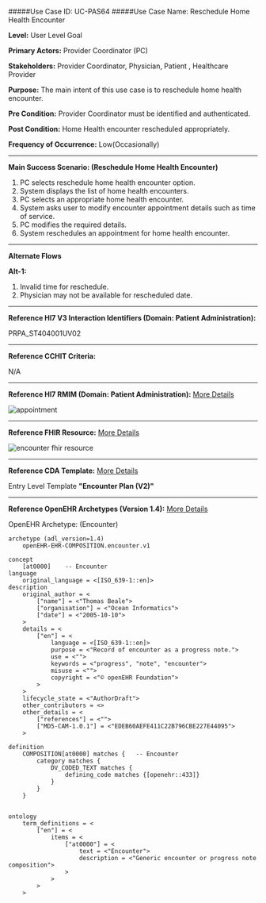 #####Use Case ID: UC-PAS64
#####Use Case Name: Reschedule Home Health Encounter

**Level:**                     User Level Goal

**Primary Actors:**            Provider Coordinator (PC)

**Stakeholders:**              Provider Coordinator, Physician, Patient , Healthcare Provider

**Purpose:**                   The main intent of this use case is to reschedule home health encounter.

**Pre Condition:**             Provider Coordinator must be identified and authenticated.

**Post Condition:**            Home Health encounter rescheduled appropriately.

**Frequency of Occurrence:**   Low(Occasionally)
__________________________________________________________
**Main Success Scenario: (Reschedule Home Health Encounter)**

1. PC selects reschedule home health encounter option.
2. System displays the list of home health encounters.
3. PC selects an appropriate home health encounter.
4. System asks user to modify encounter appointment details such as time of service.
5. PC modifies the required details.
6. System reschedules an appointment for home health encounter.

_______________________________________________________________________________
**Alternate Flows** 

**Alt-1:**

1. Invalid time for reschedule.
2. Physician may not be available for rescheduled date.

________________________________________________________________________
**Reference Hl7 V3 Interaction Identifiers (Domain: Patient Administration):**

PRPA_ST404001UV02
_______________________________________________________________
**Reference CCHIT Criteria:**

N/A
_______________________________________________________________
**Reference Hl7 RMIM (Domain: Patient Administration):** [More Details](http://www.hl7.org/implement/standards/product_brief.cfm?product_id=306)

![appointment](https://f.cloud.github.com/assets/5391320/1370325/71dc6c06-3a1b-11e3-8f7f-2b1ae3c86bd9.png)
_______________________________________________________________
**Reference FHIR Resource:** [More Details](http://www.hl7.org/implement/standards/fhir/resourcelist.html)

![encounter fhir resource](https://f.cloud.github.com/assets/5391320/1369999/74cb4914-3a0c-11e3-8d49-1317a89cc65d.png)
_______________________________________________________________
**Reference CDA Template:** [More Details](http://www.hl7.org/Special/committees/structure/index.cfm)

Entry Level Template **"Encounter Plan (V2)"**
_______________________________________________________________
**Reference OpenEHR Archetypes (Version 1.4):** [More Details](http://www.openehr.org/ckm/)

OpenEHR Archetype: (Encounter)

``` Archetype
archetype (adl_version=1.4)
	openEHR-EHR-COMPOSITION.encounter.v1

concept
	[at0000]	-- Encounter
language
	original_language = <[ISO_639-1::en]>
description
	original_author = <
		["name"] = <"Thomas Beale">
		["organisation"] = <"Ocean Informatics">
		["date"] = <"2005-10-10">
	>
	details = <
		["en"] = <
			language = <[ISO_639-1::en]>
			purpose = <"Record of encounter as a progress note.">
			use = <"">
			keywords = <"progress", "note", "encounter">
			misuse = <"">
			copyright = <"© openEHR Foundation">
		>
	>
	lifecycle_state = <"AuthorDraft">
	other_contributors = <>
	other_details = <
		["references"] = <"">
		["MD5-CAM-1.0.1"] = <"EDEB60AEFE411C22B796CBE227E44095">
	>

definition
	COMPOSITION[at0000] matches {	-- Encounter
		category matches {
			DV_CODED_TEXT matches {
				defining_code matches {[openehr::433]}
			}
		}
	}


ontology
	term_definitions = <
		["en"] = <
			items = <
				["at0000"] = <
					text = <"Encounter">
					description = <"Generic encounter or progress note composition">
				>
			>
		>
	>
```
